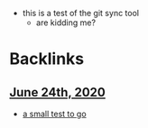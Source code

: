 - this is a test of the git sync tool
    - are kidding me?

# Backlinks
## [June 24th, 2020](<June 24th, 2020.md>)
- [a small test to go](<a small test to go.md>)

